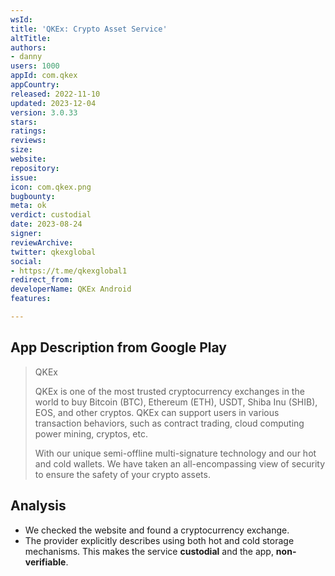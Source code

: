 ```yaml
---
wsId: 
title: 'QKEx: Crypto Asset Service'
altTitle: 
authors:
- danny
users: 1000
appId: com.qkex
appCountry: 
released: 2022-11-10
updated: 2023-12-04
version: 3.0.33
stars: 
ratings: 
reviews: 
size: 
website: 
repository: 
issue: 
icon: com.qkex.png
bugbounty: 
meta: ok
verdict: custodial
date: 2023-08-24
signer: 
reviewArchive: 
twitter: qkexglobal
social:
- https://t.me/qkexglobal1
redirect_from: 
developerName: QKEx Android
features: 

---
```


## App Description from Google Play

> QKEx
> 
> QKEx is one of the most trusted cryptocurrency exchanges in  the world to buy Bitcoin (BTC), Ethereum (ETH), USDT, Shiba Inu (SHIB), EOS, and other cryptos. QKEx can support users in various transaction behaviors, such as contract trading, cloud computing power mining, cryptos, etc.
>
> With our unique semi-offline multi-signature technology and our hot and cold wallets. We have taken an all-encompassing view of security to ensure the safety of your crypto assets.

## Analysis 

- We checked the website and found a cryptocurrency exchange. 
- The provider explicitly describes using both hot and cold storage mechanisms. This makes the service **custodial** and the app, **non-verifiable**.